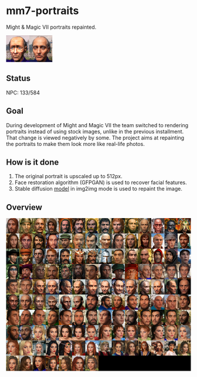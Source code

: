 # mm7-portraits
Might &amp; Magic VII portraits repainted.

![example](example.png)

## Status

NPC: 133/584

## Goal

During development of Might and Magic VII the team switched to rendering portraits instead of using stock images, unlike in the previous installment.
That change is viewed negatively by some. The project aims at repainting the portraits to make them look more like real-life photos.

## How is it done

1. The original portrait is upscaled up to 512px.
2. Face restoration algorithm (GFPGAN) is used to recover facial features.
3. Stable diffusion [model](https://civitai.com/models/372465/pony-realism) in img2img mode is used to repaint the image.

## Overview

![overview](overview.png)
